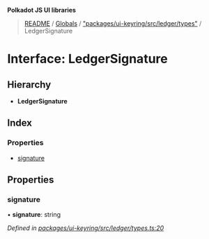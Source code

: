 **Polkadot JS UI libraries**

> [README](../README.md) / [Globals](../globals.md) / ["packages/ui-keyring/src/ledger/types"](../modules/_packages_ui_keyring_src_ledger_types_.md) / LedgerSignature

# Interface: LedgerSignature

## Hierarchy

* **LedgerSignature**

## Index

### Properties

* [signature](_packages_ui_keyring_src_ledger_types_.ledgersignature.md#signature)

## Properties

### signature

•  **signature**: string

*Defined in [packages/ui-keyring/src/ledger/types.ts:20](https://github.com/polkadot-js/ui/blob/678d4dc5/packages/ui-keyring/src/ledger/types.ts#L20)*
